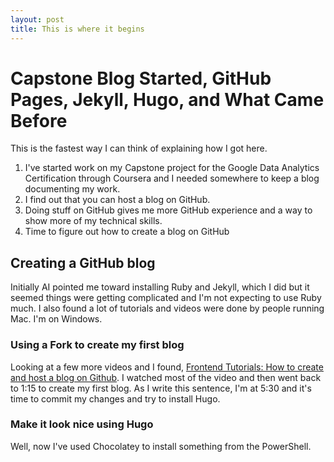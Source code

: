 ```yaml
---
layout: post
title: This is where it begins
---
```


# Capstone Blog Started, GitHub Pages, Jekyll, Hugo, and What Came Before

This is the fastest way I can think of explaining how I got here.

1. I've started work on my Capstone project for the Google Data Analytics Certification through Coursera and I needed somewhere to keep a blog documenting my work.
2. I find out that you can host a blog on GitHub.
3. Doing stuff on GitHub gives me more GitHub experience and a way to show more of my technical skills.
4. Time to figure out how to create a blog on GitHub

## Creating a GitHub blog

Initially AI pointed me toward installing Ruby and Jekyll, which I did but it seemed things were getting complicated and I'm not expecting to use Ruby much. I also found a lot of tutorials and videos were done by people running Mac. I'm on Windows. 

### Using a Fork to create my first blog
Looking at a few more videos and I found, [Frontend Tutorials: How to create and host a blog on Github](https://youtu.be/nTLzLhFG9mc?si=0mrwfrmzm-YLJRKs). I watched most of the video and then went back to 1:15 to create my first blog. As I write this sentence, I'm at 5:30 and it's time to commit my changes and try to install Hugo.   

### Make it look nice using Hugo

Well, now I've used Chocolatey to install something from the PowerShell. 
